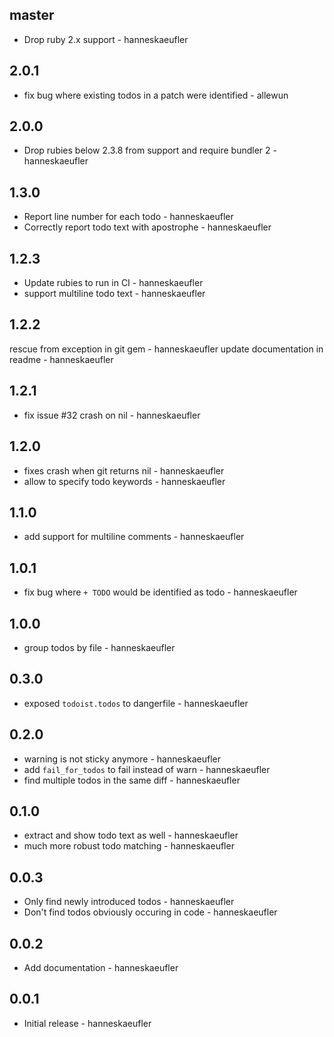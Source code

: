 ## master

* Drop ruby 2.x support - hanneskaeufler

## 2.0.1

* fix bug where existing todos in a patch were identified - allewun

## 2.0.0

* Drop rubies below 2.3.8 from support and require bundler 2 - hanneskaeufler

## 1.3.0

* Report line number for each todo - hanneskaeufler
* Correctly report todo text with apostrophe - hanneskaeufler

## 1.2.3

* Update rubies to run in CI - hanneskaeufler
* support multiline todo text - hanneskaeufler

## 1.2.2

rescue from exception in git gem - hanneskaeufler
update documentation in readme - hanneskaeufler

## 1.2.1

* fix issue #32 crash on nil - hanneskaeufler

## 1.2.0

* fixes crash when git returns nil - hanneskaeufler
* allow to specify todo keywords - hanneskaeufler

## 1.1.0

* add support for multiline comments - hanneskaeufler

## 1.0.1

* fix bug where `+ TODO` would be identified as todo - hanneskaeufler

## 1.0.0

* group todos by file - hanneskaeufler

## 0.3.0

* exposed `todoist.todos` to dangerfile - hanneskaeufler

## 0.2.0

* warning is not sticky anymore - hanneskaeufler
* add `fail_for_todos` to fail instead of warn - hanneskaeufler
* find multiple todos in the same diff - hanneskaeufler

## 0.1.0

* extract and show todo text as well - hanneskaeufler
* much more robust todo matching - hanneskaeufler

## 0.0.3

* Only find newly introduced todos - hanneskaeufler
* Don't find todos obviously occuring in code - hanneskaeufler

## 0.0.2

* Add documentation - hanneskaeufler

## 0.0.1

 * Initial release - hanneskaeufler
